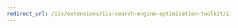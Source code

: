 ```yaml
---
redirect_url: /iis/extensions/iis-search-engine-optimization-toolkit/iis-site-analysis-video-walkthrough
---
```

